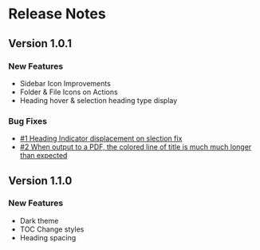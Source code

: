 # Release Notes

## Version 1.0.1

### New Features

- Sidebar Icon Improvements
- Folder & File Icons on Actions
- Heading hover & selection heading type display

### Bug Fixes

- [#1 Heading Indicator displacement on slection fix](https://github.com/tdarshana/typora-ceylon-theme/issues/1)
- [#2 When output to a PDF, the colored line of title is much much longer than expected](https://github.com/tdarshana/typora-ceylon-theme/issues/2)

## Version 1.1.0

### New Features

- Dark theme
- TOC Change styles
- Heading spacing
